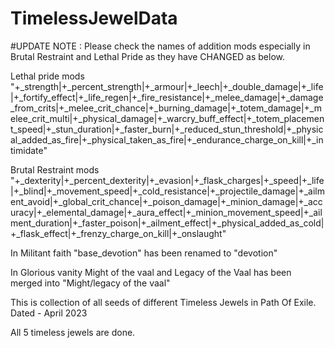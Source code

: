 # TimelessJewelData
#UPDATE
NOTE : Please check the names of addition mods especially in Brutal Restraint and Lethal Pride as they have CHANGED as below.

Lethal pride mods
"+_strength|+_percent_strength|+_armour|+_leech|+_double_damage|+_life|+_fortify_effect|+_life_regen|+_fire_resistance|+_melee_damage|+_damage_from_crits|+_melee_crit_chance|+_burning_damage|+_totem_damage|+_melee_crit_multi|+_physical_damage|+_warcry_buff_effect|+_totem_placement_speed|+_stun_duration|+_faster_burn|+_reduced_stun_threshold|+_physical_added_as_fire|+_physical_taken_as_fire|+_endurance_charge_on_kill|+_intimidate"

Brutal Restraint mods
"+_dexterity|+_percent_dexterity|+_evasion|+_flask_charges|+_speed|+_life|+_blind|+_movement_speed|+_cold_resistance|+_projectile_damage|+_ailment_avoid|+_global_crit_chance|+_poison_damage|+_minion_damage|+_accuracy|+_elemental_damage|+_aura_effect|+_minion_movement_speed|+_ailment_duration|+_faster_poison|+_ailment_effect|+_physical_added_as_cold|+_flask_effect|+_frenzy_charge_on_kill|+_onslaught"

In Militant faith "base_devotion" has been renamed to "devotion"

In Glorious vanity Might of the vaal and Legacy of the Vaal has been merged into "Might/legacy of the vaal"
        
This is collection of all seeds of different Timeless Jewels in Path Of Exile. Dated - April 2023

All 5 timeless jewels are done.
